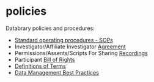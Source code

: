 policies
========

Databrary policies and procedures:

- [Standard operating procedures - SOPs](sops.md)
- Investigator/Affiliate Investigator [Agreement](investigator-agmt.md)
- Permissions/Assents/Scripts For Sharing [Recordings](definitions.md)
- Participant [Bill of Rights](bill-of-rights.md)
- [Definitions of Terms](definitions.md)
- [Data Management Best Practices](best-practices.md)
